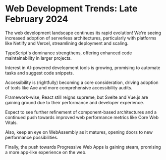 # Web Development Trends: Late February 2024

The web development landscape continues its rapid evolution! We're seeing increased adoption of serverless architectures, particularly with platforms like Netlify and Vercel, streamlining deployment and scaling.

TypeScript's dominance strengthens, offering enhanced code maintainability in larger projects.

Interest in AI-powered development tools is growing, promising to automate tasks and suggest code snippets.

Accessibility is (rightfully) becoming a core consideration, driving adoption of tools like Axe and more comprehensive accessibility audits.

Framework-wise, React still reigns supreme, but Svelte and Vue.js are gaining ground due to their performance and developer experience.

Expect to see further refinement of component-based architectures and a continued push towards improved web performance metrics like Core Web Vitals.

Also, keep an eye on WebAssembly as it matures, opening doors to new performance possibilities.

Finally, the push towards Progressive Web Apps is gaining steam, promising a more app-like experience on the web.
